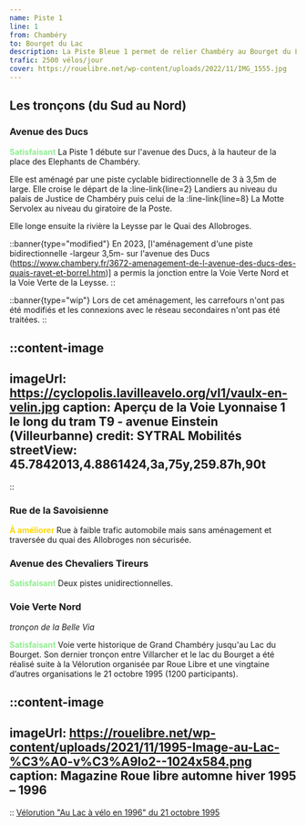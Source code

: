 ```yaml
---
name: Piste 1
line: 1
from: Chambéry
to: Bourget du Lac
description: La Piste Bleue 1 permet de relier Chambéry au Bourget du Lac par la voie verte Nord - Belle Via (ex V63). Cette ligne a la particularité d'accueillir le trafic vélo le plus élevé de la Métropole, au niveau du compteur du palais de justice de Chambéry.
trafic: 2500 vélos/jour
cover: https://rouelibre.net/wp-content/uploads/2022/11/IMG_1555.jpg
---
```


## Les tronçons (du Sud au Nord)

### Avenue des Ducs

<span style="color:lightgreen;font-weight:bold">Satisfaisant</span> La Piste 1 débute sur l'avenue des Ducs, à la hauteur de la place des Elephants de Chambéry. 

Elle est aménagé par une piste cyclable bidirectionnelle de 3 à 3,5m de large. Elle croise le départ de la :line-link{line=2} Landiers au niveau du palais de Justice de Chambéry puis celui de la :line-link{line=8} La Motte Servolex au niveau du giratoire de la Poste.

Elle longe ensuite la rivière la Leysse par le Quai des Allobroges.

::banner{type="modified"}
En 2023, [l'aménagement d'une piste bidirectionnelle -largeur 3,5m- sur l'avenue des Ducs (https://www.chambery.fr/3672-amenagement-de-l-avenue-des-ducs-des-quais-ravet-et-borrel.htm)] a permis la jonction entre la Voie Verte Nord et la Voie Verte de la Leysse.
::

::banner{type="wip"}
Lors de cet aménagement, les carrefours n'ont pas été modifiés et les connexions avec le réseau secondaires n'ont pas été traitées.
::

::content-image
---
imageUrl: https://cyclopolis.lavilleavelo.org/vl1/vaulx-en-velin.jpg
caption: Aperçu de la Voie Lyonnaise 1 le long du tram T9 - avenue Einstein (Villeurbanne)
credit: SYTRAL Mobilités
streetView: 45.7842013,4.8861424,3a,75y,259.87h,90t
---
::


### Rue de la Savoisienne

<span style="color:gold;font-weight:bold">À améliorer</span> Rue à faible trafic automobile mais sans aménagement et traversée du quai des Allobroges non sécurisée.

### Avenue des Chevaliers Tireurs
<span style="color:lightgreen;font-weight:bold">Satisfaisant</span> Deux pistes unidirectionnelles.

### Voie Verte Nord
*tronçon de la Belle Via*

<span style="color:lightgreen;font-weight:bold">Satisfaisant</span> Voie verte historique de Grand Chambéry jusqu'au Lac du Bourget.
Son dernier tronçon entre Villarcher et le lac du Bourget a été réalisé suite à la Vélorution organisée par Roue Libre et une vingtaine d’autres organisations le 21 octobre 1995 (1200 participants). 

::content-image
---
imageUrl: https://rouelibre.net/wp-content/uploads/2021/11/1995-Image-au-Lac-%C3%A0-v%C3%A9lo2--1024x584.png
caption: Magazine Roue libre automne hiver 1995 – 1996
---
::
[Vélorution "Au Lac à vélo en 1996" du 21 octobre 1995](https://rouelibre.net/2021/08/04/21-octobre-1995-velorution-au-lac-a-velo-en-96/)